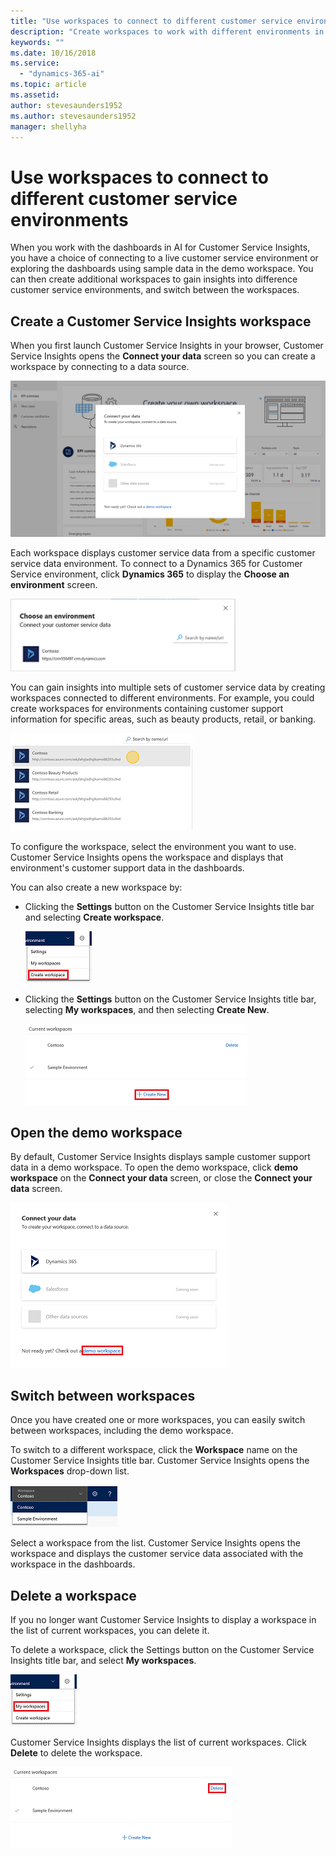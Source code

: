 ```yaml
---
title: "Use workspaces to connect to different customer service environments"
description: "Create workspaces to work with different environments in your customer service system."
keywords: ""
ms.date: 10/16/2018
ms.service:
  - "dynamics-365-ai"
ms.topic: article
ms.assetid: 
author: stevesaunders1952
ms.author: stevesaunders1952
manager: shellyha
---
```


# Use workspaces to connect to different customer service environments

When you work with the dashboards in AI for Customer Service Insights, you have a choice of connecting to a live customer service environment or exploring the dashboards using sample data in the demo workspace. You can then create additional workspaces to gain insights into difference customer service environments, and switch between the workspaces.

## Create a Customer Service Insights workspace

When you first launch Customer Service Insights in your browser, Customer Service Insights opens the **Connect your data** screen so you can create a workspace by connecting to a data source.

![Connect your data screen](media/ai-csi-qs-connect-data.png)

Each workspace displays customer service data from a specific customer service data environment. To connect to a Dynamics 365 for Customer Service environment, click **Dynamics 365** to display the **Choose an environment** screen.

![Choose an environment screen](media/ai-csi-qs-choose-environment.png)

You can gain insights into multiple sets of customer service data by creating workspaces connected to different environments. For example, you could create workspaces for environments containing customer support information for specific areas, such as beauty products, retail, or banking.

![Multiple environments](media/ai-csi-multiple-environments.png)

To configure the workspace, select the environment you want to use. Customer Service Insights opens the workspace and displays that environment's customer support data in the dashboards.

You can also create a new workspace by:

* Clicking the **Settings** button on the Customer Service Insights title bar and selecting **Create workspace**.

    ![Create workspace](media/ai-csi-settings-create-workspace.png)

* Clicking the **Settings** button on the Customer Service Insights title bar, selecting **My workspaces**, and then selecting **Create New**.

    ![Create New](media/ai-csi-current-workspaces-create.png)

## Open the demo workspace

By default, Customer Service Insights displays sample customer support data in a demo workspace. To open the demo workspace, click **demo workspace** on the **Connect your data** screen, or close the **Connect your data** screen.

![Demo workspace](media/ai-csi-qs-demo-workspace.png)

## Switch between workspaces

Once you have created one or more workspaces, you can easily switch between workspaces, including the demo workspace.

To switch to a different workspace, click the **Workspace** name on the Customer Service Insights title bar. Customer Service Insights opens the **Workspaces** drop-down list.

![Workspaces list](media/ai-csi-workspaces-list.png)

Select a workspace from the list. Customer Service Insights opens the workspace and displays the customer service data associated with the workspace in the dashboards.

## Delete a workspace

If you no longer want Customer Service Insights to display a workspace in the list of current workspaces, you can delete it.

To delete a workspace, click the Settings button on the Customer Service Insights title bar, and select **My workspaces**.

![My workspaces](media/ai-csi-settings-my-workspaces.png)

Customer Service Insights displays the list of current workspaces. Click **Delete** to delete the workspace.

![Delete workspace](media/ai-csi-current-workspaces-delete.png)
